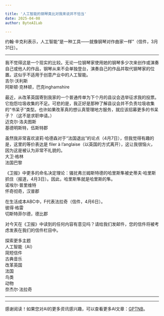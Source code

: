 ```yaml
---

title: '人工智能的钢琴类比对我来说并不恰当'
date: 2025-04-08
author: ByteAILab

---
```


约翰·辛克利表示，人工智能“是一种工具——就像钢琴对作曲家一样”（信件，3月31日）。

---
我不觉得这是一个现实的比较。无论一位钢琴家使用她的钢琴多少次来创作或演奏自己或他人的作品，钢琴从来不会单独登台，演奏自己的作品并取代钢琴家的位置。这似乎不适用于创意产业中的人工智能。  
吉尔·沃利斯  
阿斯顿·克林顿，巴克inghamshire  

最近，从改革英国寄到我家的一个普通传单为下个月的县议会选举征求我的投票。它抱怨垃圾收集的不足。可悲的是，我正好是那种了解县议会并不负责垃圾收集的“书呆子”类型。也许如果改革真的想认真管理地方服务，就应该招募更多的书呆子？（这不是求职申请。）  
迈克尔·洛夫图斯  
基德明斯特，伍斯特郡  

虽然我非常喜欢波莉·哈德森对于“法国退出”的论点（4月7日），但我觉得有趣的是，这里的等价表达是 filer à l’anglaise（以英国的方式离开），这让我很恼火，因为这是被认为非常不礼貌的。  
大卫·格林  
法国巴黎  

《卫报》中更多的命名决定理论：骚扰弗兰姆斯特德的哈里斯隼被史蒂夫·哈里斯抓住（报道，4月3日）。因此，哈里斯隼就是哈里斯的隼。  
诺埃尔·普里维特  
怀奇彻奇，汉普郡  

在生活成本ABC中，F代表法拉奇（信件，4月6日）。  
彼得·格雷  
切斯特菲尔德，德比郡  

对今天在《卫报》中读到的任何内容有意见吗？请给我们发邮件，您的信件将被考虑发表在我们的信件栏目中。  

探索更多主题  
人工智能（AI）  
简短信件  
古典音乐  
改革英国  
法国  
鸟类  
动物  
奈杰尔·法拉奇  

---
---
感谢阅读！如果您对AI的更多资讯感兴趣，可以查看更多AI文章：[GPTNB](https://gptnb.com)。